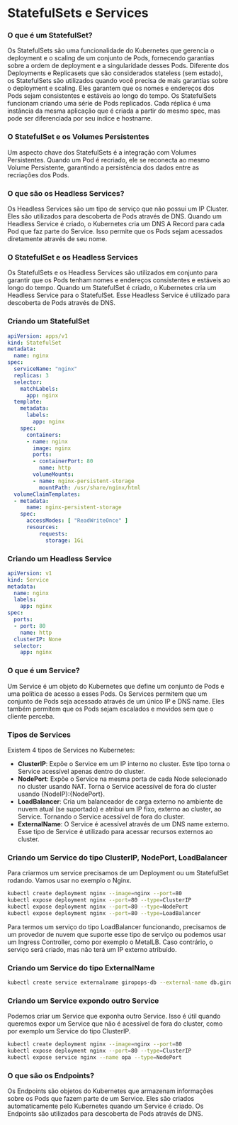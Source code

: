 # StatefulSets e Services

### O que é um StatefulSet?

Os StatefulSets são uma funcionalidade do Kubernetes que gerencia o deployment e o scaling de um conjunto de Pods, fornecendo garantias sobre a ordem de deployment e a singularidade desses Pods.
Diferente dos Deployments e Replicasets que são considerados stateless (sem estado), os StatefulSets são utilizados quando você precisa de mais garantias sobre o deployment e scaling. Eles garantem que os nomes e endereços dos Pods sejam consistentes e estáveis ao longo do tempo.
Os StatefulSets funcionam criando uma série de Pods replicados. Cada réplica é uma instância da mesma aplicação que é criada a partir do mesmo spec, mas pode ser diferenciada por seu índice e hostname.

### O StatefulSet e os Volumes Persistentes

Um aspecto chave dos StatefulSets é a integração com Volumes Persistentes. Quando um Pod é recriado, ele se reconecta ao mesmo Volume Persistente, garantindo a persistência dos dados entre as recriações dos Pods.

### O que são os Headless Services?

Os Headless Services são um tipo de serviço que não possui um IP Cluster. Eles são utilizados para descoberta de Pods através de DNS. Quando um Headless Service é criado, o Kubernetes cria um DNS A Record para cada Pod que faz parte do Service. Isso permite que os Pods sejam acessados diretamente através de seu nome.

### O StatefulSet e os Headless Services

Os StatefulSets e os Headless Services são utilizados em conjunto para garantir que os Pods tenham nomes e endereços consistentes e estáveis ao longo do tempo. Quando um StatefulSet é criado, o Kubernetes cria um Headless Service para o StatefulSet. Esse Headless Service é utilizado para descoberta de Pods através de DNS. 

### Criando um StatefulSet

```yaml
apiVersion: apps/v1
kind: StatefulSet
metadata:
  name: nginx
spec:
  serviceName: "nginx"
  replicas: 3
  selector:
    matchLabels:
      app: nginx
  template:
    metadata:
      labels:
        app: nginx
    spec:
      containers:
      - name: nginx
        image: nginx
        ports:
        - containerPort: 80
          name: http
        volumeMounts:
        - name: nginx-persistent-storage
          mountPath: /usr/share/nginx/html
  volumeClaimTemplates:
  - metadata:
      name: nginx-persistent-storage
    spec:
      accessModes: [ "ReadWriteOnce" ]
      resources:
          requests:
            storage: 1Gi
```

### Criando um Headless Service

```yaml
apiVersion: v1
kind: Service
metadata:
  name: nginx
  labels:
    app: nginx
spec:
  ports:
  - port: 80
    name: http
  clusterIP: None
  selector:
    app: nginx
```

### O que é um Service?

Um Service é um objeto do Kubernetes que define um conjunto de Pods e uma política de acesso a esses Pods. Os Services permitem que um conjunto de Pods seja acessado através de um único IP e DNS name. Eles também permitem que os Pods sejam escalados e movidos sem que o cliente perceba.

### Tipos de Services

Existem 4 tipos de Services no Kubernetes:

- **ClusterIP**: Expõe o Service em um IP interno no cluster. Este tipo torna o Service acessível apenas dentro do cluster.
- **NodePort**: Expõe o Service na mesma porta de cada Node selecionado no cluster usando NAT. Torna o Service acessível de fora do cluster usando {NodeIP}:{NodePort}.
- **LoadBalancer**: Cria um balanceador de carga externo no ambiente de nuvem atual (se suportado) e atribui um IP fixo, externo ao cluster, ao Service. Tornando o Service acessível de fora do cluster.
- **ExternalName**: O Service é acessível através de um DNS name externo. Esse tipo de Service é utilizado para acessar recursos externos ao cluster.

### Criando um Service do tipo ClusterIP, NodePort, LoadBalancer

Para criarmos um service precisamos de um Deployment ou um StatefulSet rodando. Vamos usar no exemplo o Nginx.

```bash
kubectl create deployment nginx --image=nginx --port=80
kubectl expose deployment nginx --port=80 --type=ClusterIP
kubectl expose deployment nginx --port=80 --type=NodePort
kubectl expose deployment nginx --port=80 --type=LoadBalancer
```

Para termos um serviço do tipo LoadBalancer funcionando, precisamos de um provedor de nuvem que suporte esse tipo de serviço ou podemos usar um Ingress Controller, como por exemplo o MetalLB. Caso contrário, o serviço será criado, mas não terá um IP externo atribuído. 

### Criando um Service do tipo ExternalName

```bash
kubectl create service externalname giropops-db --external-name db.giropops.com.br
```

### Criando um Service expondo outro Service

Podemos criar um Service que exponha outro Service. Isso é útil quando queremos expor um Service que não é acessível de fora do cluster, como por exemplo um Service do tipo ClusterIP. 

```bash
kubectl create deployment nginx --image=nginx --port=80
kubectl expose deployment nginx --port=80 --type=ClusterIP
kubectl expose service nginx --name opa --type=NodePort
```

### O que são os Endpoints?

Os Endpoints são objetos do Kubernetes que armazenam informações sobre os Pods que fazem parte de um Service. Eles são criados automaticamente pelo Kubernetes quando um Service é criado. Os Endpoints são utilizados para descoberta de Pods através de DNS.